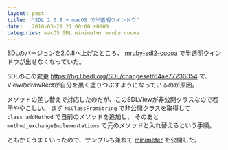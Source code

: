 ```yaml
---
layout: post
title:  "SDL 2.0.8 + macOS で半透明ウインドウ"
date:   2018-03-21 21:00:00 +0900
categories: macOS SDL minimeter mruby cocoa
---
```


SDLのバージョンを2.0.8へ上げたところ、 [mruby-sdl2-cocoa](https://github.com/mruby-sdl2/mruby-sdl2-cocoa)
で半透明ウインドウが出せなくなっていた。

SDLのこの変更 <https://hg.libsdl.org/SDL/changeset/64ae77236054> で、ViewのdrawRectが自分を黒く塗りつぶすようになっているのが原因。

メソッドの差し替えで対応したのだが、このSDLViewが非公開クラスなので若干ややこしい。
まず `NSClassFromString` で非公開クラスを取得して `class_addMethod` で自前のメソッドを追加し、
そのあと `method_exchangeImplementations` で元のメソッドと入れ替えるという手順。

ともかくうまくいったので、サンプルも兼ねて [minimeter](https://github.com/kabies/minimeter) を公開した。
